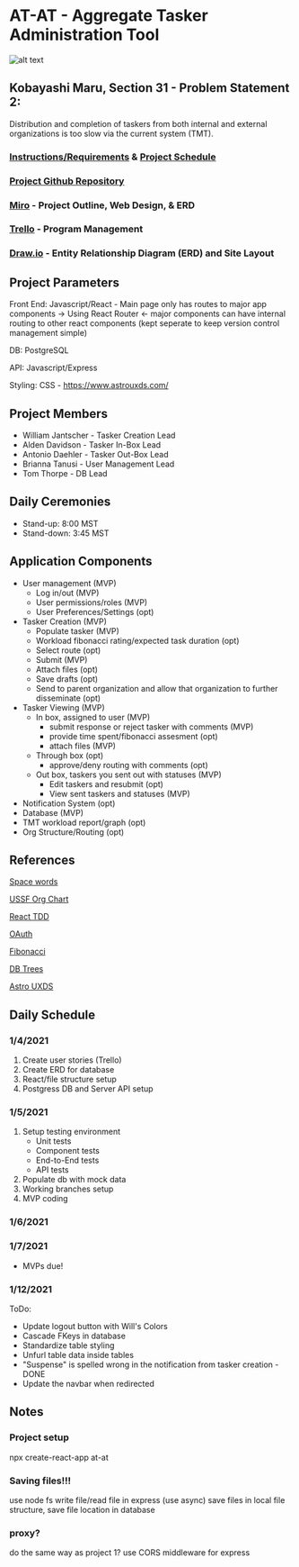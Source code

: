 # AT-AT  - Aggregate Tasker Administration Tool

![alt text](https://media1.giphy.com/media/H7r5XcQccQvlXPwUOR/giphy.gif)

## Kobayashi Maru, Section 31 - Problem Statement 2: 
Distribution and completion of taskers from both internal and external organizations is too slow via the current system (TMT).

### [Instructions/Requirements](https://learn-2.galvanize.com/cohorts/2242/blocks/1131/content_files/units/instructions.md) & [Project Schedule](https://docs.google.com/spreadsheets/d/1YTrmCJHOMmBMSd7XV9xjTJuAYHYHGg7y88qxi99rLQ0/edit#gid=0)

### [Project Github Repository](https://github.com/willjantscher/SDI_Capstone)

### [Miro](https://miro.com/app/board/o9J_laKxjS0=/) - Project Outline, Web Design, & ERD

### [Trello](https://trello.com/invite/b/f0oja1MK/16d1189bcc4e505508b9bb71d2a16555/sdicapstone) - Program Management

### [Draw.io](https://app.diagrams.net/#G1jkGSQCSomfDGiqsOGYZKOYyLPRaWZflG) - Entity Relationship Diagram (ERD) and Site Layout

## Project Parameters
Front End: Javascript/React - Main page only has routes to major app components -> Using React Router <- major components can have internal routing to other react components (kept seperate to keep version control management simple)

DB: PostgreSQL

API: Javascript/Express

Styling: CSS - https://www.astrouxds.com/ 

## Project Members
- William Jantscher - Tasker Creation Lead
- Alden Davidson - Tasker In-Box Lead
- Antonio Daehler - Tasker Out-Box Lead
- Brianna Tanusi - User Management Lead
- Tom Thorpe - DB Lead

## Daily Ceremonies
 - Stand-up: 8:00 MST
 - Stand-down: 3:45 MST

## Application Components
- User management (MVP)
    - Log in/out (MVP)
    - User permissions/roles (MVP)
    - User Preferences/Settings (opt)
- Tasker Creation (MVP)
    - Populate tasker (MVP)
    - Workload fibonacci rating/expected task duration (opt)
    - Select route (opt)
    - Submit (MVP)
    - Attach files (opt)
    - Save drafts (opt)
    - Send to parent organization and allow that organization to further disseminate (opt)
- Tasker Viewing (MVP)
    - In box, assigned to user (MVP)
        - submit response or reject tasker with comments (MVP)
        - provide time spent/fibonacci assesment (opt)
        - attach files (MVP)
    - Through box (opt)
        - approve/deny routing with comments (opt)
    - Out box, taskers you sent out with statuses (MVP)
        - Edit taskers and resubmit (opt)
        - View sent taskers and statuses (MVP)
- Notification System (opt)
- Database (MVP)
- TMT workload report/graph (opt)
- Org Structure/Routing (opt)

## References
[Space words](https://www.teachstarter.com/us/teaching-resource/space-word-wall-vocabulary-us/)

[USSF Org Chart](https://www.militarytimes.com/opinion/commentary/2020/10/21/william-shatner-and-the-military-times-brought-america-into-the-most-important-debate-in-the-ndaa/)

[React TDD](https://create-react-app.dev/docs/running-tests/)

[OAuth](https://oauth.net/2/browser-based-apps/)

[Fibonacci](https://www.atlassian.com/agile/project-management/estimation)

[DB Trees](https://www.postgresql.org/docs/9.3/ltree.html)

[Astro UXDS](https://astro-components.netlify.app/?path=/story/components-tabs--tabs-compact)
## Daily Schedule

### 1/4/2021
1. Create user stories (Trello)
2. Create ERD for database
3. React/file structure setup
4. Postgress DB and Server API setup

### 1/5/2021
1. Setup testing environment
    - Unit tests
    - Component tests
    - End-to-End tests
    - API tests
2. Populate db with mock data
3. Working branches setup
4. MVP coding

### 1/6/2021

### 1/7/2021
- MVPs due!

### 1/12/2021
ToDo:
- Update logout button with Will's Colors
- Cascade FKeys in database
- Standardize table styling
- Unfurl table data inside tables
- "Suspense" is spelled wrong in the notification from tasker creation - DONE
- Update the navbar when redirected


## Notes
### Project setup

npx create-react-app at-at

### Saving files!!!
use node fs write file/read file in express (use async)
save files in local file structure, save file location in database

### proxy?
do the same way as project 1?
use CORS middleware for express



